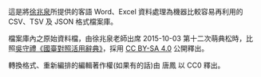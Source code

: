 這是將[徐兆泉](http://blog.roodo.com/shaucan)所提供的客語 Word、Excel 資料處理為機器比較容易再利用的 CSV、TSV 及 JSON 格式檔案庫。

檔案庫內之原始資料檔，由徐兆泉老師出席 2015-10-03 第十二次萌典松時，比照[吳守禮《國臺對照活用辭典》](https://github.com/g0v/koktai)，採用 [CC BY-SA 4.0](https://creativecommons.org/licenses/by-sa/4.0/) 公開釋出。

轉換格式、重新編排的編輯著作權(如果有的話)由 唐鳳 以 CC0 釋出。
